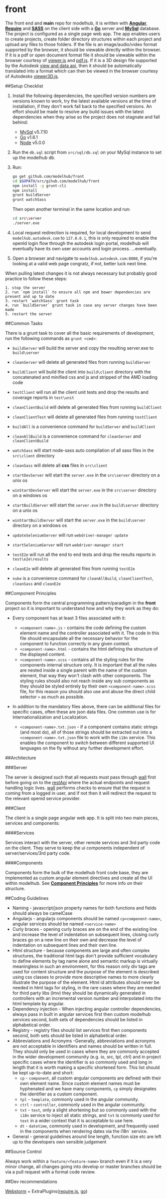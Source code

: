 front
=====

The front end and **main** repo for modelhub, it is written with [**Angular**](https://angularjs.org/), [**Require**](http://requirejs.org/)
and [**SASS**](http://sass-lang.com/) on the client side with a [**Go**](http://golang.org/) server and [**MySql**](https://www.mysql.com/) database.
The project is configured as a single page web app. The app enables users to create projects, create folder directory structures within each project
and upload any files to those folders. If the file is an image/audio/video format supported by the browser, it should be viewable directly within the browser.
If it is a pdf or open document format file it should be viewable within the browser courtesy of [viewer.js](http://viewerjs.org/) and [pdf.js](https://github.com/mozilla/pdf.js).
If it is a 3D design file supported by the Autodesk [view and data api](https://developer.autodesk.com/api/view-and-data-api/), then it should be automatically translated into a format which can then be viewed
in the browser courtesy of Autodesks [viewer3D.js](https://autodeskviewer.com/viewers/2.5.34/viewer3D.js).

##Setup Checklist

1. Install the following dependencies, the specified version numbers are versions known to work, try the latest available 
   versions at the time of installation, if they don't work fall back to the specified versions. An effort should be made
   to resolve any build issues with the latest dependencies when they arise so the project does not stagnate and fall behind:
    * [MySql](https://www.mysql.com/) v5.7.10
    * [Go](https://golang.org/doc/install) v1.6.1
    * [Node](https://nodejs.org/) v5.0.0

2. Run the `db.sql` script from `src/sql/db.sql` on your MySql instance to set up the modelhub db.

3. Run:
    ```sh
    go get github.com/modelhub/front
    cd $GOPATH/src/gihub.com/modelhub/front
    npm install -g grunt-cli
    npm install
    grunt buildServer
    grunt watchSass
    ``` 
    Then open another terminal in the same location and run:
    ```sh
    cd src\server
    ./server.exe
    ```

4. Local request redirection is required, for local development to send `modelhub.autodesk.com` to `127.0.0.1`, this is only required
to enable the openId login flow through the autodesk login portal, modelhub will eventually have its own user accounts and login process. ...eventually.

5. Open a browser and navigate to `modelhub.autodesk.com:8080`, if you're looking at a valid web page congratz, if not, better luck next time.

When pulling latest changes it is not always necessary but probably good practice to follow these steps:

    1. stop the server
    2. run `npm install` to ensure all npm and bower dependencies are present and up to date
    3. restart `watchSass` grunt task
    4. run `buildServer` grunt task in case any server changes have been made
    5. restart the server

##Common Tasks

There is a grunt task to cover all the basic requirements of development, run the following commands as `grunt <cmd>`:

* `buildServer` will build the server and copy the resulting server.exe to `build\server`
* `cleanServer` will delete all generated files from running `buildServer`


* `buildClient` will build the client into `build\client` directory with the concatenated and minified css and js and stripped of the AMD loading code
* `testClient` will run all the client unit tests and drop the results and coverage reports in `test\unit`
* `cleanClientBuild` will delete all generated files from running `buildClient`
* `cleanClientTest` will delete all generated files from running `testClient`


* `buildAll` is a convenience command for `buildServer` and `buildClient`
* `cleanAllBuild` is a convenience command for `cleanServer` and `cleanClientBuild`


* `watchSass` will start node-sass auto compilation of all sass files in the `src\client` directory
* `cleanSass` will delete all **css** files in `src\client`


* `startDevServer` will start the `server.exe` in the `src\server` directory on a unix os
* `winStartDevServer` will start the `server.exe` in the `src\server` directory on a windows os
* `startBuildServer` will start the `server.exe` in the `build\server` directory on a unix os
* `winStartBuildServer` will start the `server.exe` in the `build\server` directory on a windows os


* `updateSeleniumServer` will run `webdriver-manager update`
* `startSeleniumServer` will run `webdriver-manager start`


* `testE2e` will run all the end to end tests and drop the results reports in `test\e2e\results`
* `cleanE2e` will delete all generated files from running `testE2e`


* `nuke` is a convenience command for `cleanAllBuild`, `cleanClientTest`, `cleanSass` and `cleanE2e`

##Component Principles

Components form the central programming pattern/paradigm in the **front** project so it is important to understand how and why
they work as they do:

* Every component has at least 3 files associated with it:
    * `<component-name>.js` - contains the code defining the custom element name and the controller associated with it. The code in this
    file should encapsulate all the necessary behavior for the component to function correctly in any given context.
    * `<component-name>.html` - contains the html defining the structure of the displayed content.
    * `<component-name>.scss` - contains all the styling rules for the components internal structure only. It is important that all the
    rules are nested inside a single parent with the name of the custom element, that way they won't clash with other components.
    The styling rules should also not reach inside any sub components as they should be styled entirely by their own `<component-name>.scss` file,
    for this reason you should also use and abuse the direct child selector `>` as much as possible.
  
* In addition to the mandatory files above, there can be additional files for specific cases, often these are json data files. One common use is for
Internationalization and Localization.
    * `<component-name>.txt.json` - if a component contains static strings (and most do), all of those strings should be extracted out into a `<component-name>.txt.json` file to work with
    the `i18n` service. This enables the component to switch between different supported UI languages on the fly without any further development effort.

##Architecture

###Server

The server is designed such that all requests must pass through [wall](https://gihub.com/modelhub/wall)
first before going on to the [restApi](https://gihub.com/modelhub/rest) where the actual endpoints and request 
handling logic lives. [wall](https://gihub.com/modelhub/wall) performs checks to ensure that the request is
coming from a logged in user, and if not then it will redirect the request to the relevant openid service provider.

###Client

The client is a single page angular web app. It is split into two main pieces, services and components:

####Services 

Services interact with the server, other remote services and 3rd party code on the client. They serve to keep the ui components
independent of server/services/3rd party code.
 
####Components

Components form the bulk of the modelhub front code base, they are implemented as custom angular element directives and create all the UI
within modelhub. See [**Component Principles**](#component-principles) for more info on their structure.

##Coding Guidelines

* Naming - javascript/json property names for both functions and fields should always be camelCase
* Angularjs - angularjs components should be named `cp<component-name>`, angular services should be named `<service-name>`
* Curly braces - opening curly braces are on the end of the existing line and increase the level of indentation on subsequent lines, closing curly braces go on a new line on their own and decrease the level of indentation on subsequent lines and their own line. 
* Html structure - because components are large and often complex structures, the traditional html tags don't provide sufficient vocabulary to define elements by tag name alone and semantic markup is virtually meaningless in such an environment, for this reason only div tags are used for content structure and the purpose of the element is described using css classes to provide more descriptive names to more clearly illustrate the purpose of the element. Html id attributes should never be needed in html tags for styling, in the rare cases where they are needed for third party libs (lmv) they should be dynamically generated in controllers with an incremental version number and interpolated into the html template by angular.
* Dependency injection - When injecting angular controller dependencies, always pass in built in angular services first then custom modelhub services second, both sets of dependencies should be listed in alphabetical order.
* Registry - registry files should list services first then components second, both sets should be listed in alphabetical order.
* Abbreviations and Acronyms -Generally, abbreviations and acronyms are not acceptable in identifiers and names should be written in full. They should only be used in cases where they are commonly accepted in the wider development community (e.g. io, src, tpl, ctrl) and in project specific cases where the identifier is so commonly used and long in length that it is worth making a specific shortened form. This list should be kept up-to-date and short:
   * `cp` - `component`, all custom angular components are defined with their own element name. Since custom element names must
be hyphenated and we have many components, `cp` simply designates the identifier as a custom component.
   * `tpl` - `template`, commonly used in the angular community.
   * `ctrl` - `controller`, commonly used in the angular community.
   * `txt` - `text`, only a slight shortening but so commonly used with the `i18n` service to inject all static strings, and `txt` is commonly used for `text` in a wider context that it is acceptable to use here.
   * `dt` - `datetime`, commonly used in development, and frequently used in the components when rendering dates via the i18n` service.
* General - general guidelines around line length, function size etc are left up to the developers own sensible judgement

##Source Control

Always work within a `feature/<feature-name>` branch even if it is a very minor change, all changes going into develop or master branches should be via a pull request with a formal code review.

##Dev recommendations

[Webstorm](https://www.jetbrains.com/webstorm/) + ExtraPlugins([require.js](https://github.com/Fedott/WebStormRequireJsPlugin), [go](https://github.com/go-lang-plugin-org/go-lang-idea-plugin))
